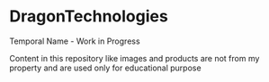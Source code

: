 # DragonTechnologies
Temporal Name - Work in Progress

Content in this repository like images and products are not from my property and are used only for educational purpose
